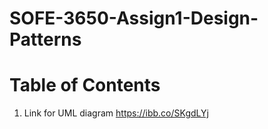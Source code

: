 # SOFE-3650-Assign1-Design-Patterns

# Table of Contents


1. Link for UML diagram https://ibb.co/SKgdLYj

